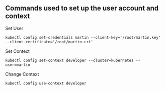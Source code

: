 ## Commands used to set up the user account and context

Set User
```'bash'
kubectl config set-credentials martin --client-key='/root/martin.key' --client-certificate='/root/martin.crt'
```

Set Context

```'bash'
kubectl config set-context developer --cluster=kubernetes --user=martin
```
Change Context

```'bash'
kubectl config use-context developer
```


